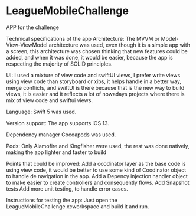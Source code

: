 # LeagueMobileChallenge

APP for the challenge

Technical specifications of the app Architecture: The MVVM or Model-View-ViewModel architecture was used, even though it is a simple app with a screen, this architecture was chosen thinking that new features could be added, and when it was done, it would be easier, because the app is respecting the majority of SOLID principles. 

UI: I used a mixture of view code and swiftUI views, I prefer write views using view code than storyboard or xibs, it helps handle in a better way, merge conflicts, and swiftUI is there because that is the new way to build views, it is easier and it reflects a lot of nowadays projects where there is mix of view code and swiftui views.

Language: Swift 5 was used.

Version support: The app supports iOS 13.

Dependency manager Cocoapods was used.

Pods: Only Alamofire and Kingfisher were used, the rest was done natively, making the app lighter and faster to build

Points that could be improved: 
Add a coodinator layer as the base code is using view code, it would be better to use some kind of Coodinator object to handle de navigation in the app.
Add a Depency injection handler object to make easier to create controllers and consequently flows.
Add Snapshot tests
Add more unit testing, to handle error cases.


Instructions for testing the app: Just open the LeagueMobileChallenge.xcworkspace and build it and run.